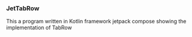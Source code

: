 ### JetTabRow
<body
  <p>
This a program written in Kotlin framework jetpack compose showing the implementation of TabRow
</p>
</body>

